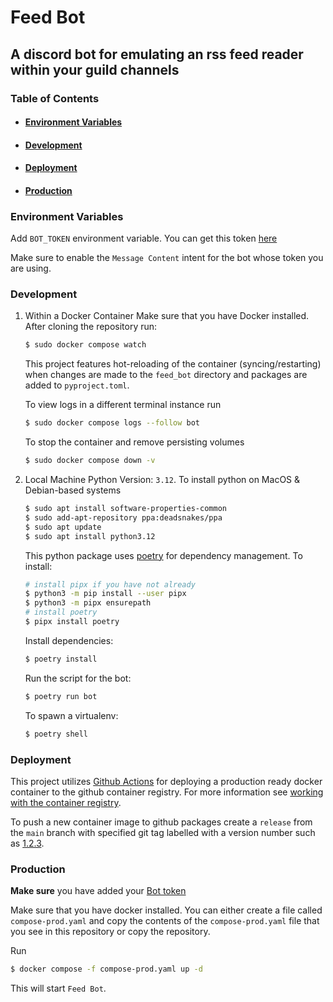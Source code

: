 # Feed Bot

A discord bot for emulating an rss feed reader within your guild channels
---
### Table of Contents
- #### [Environment Variables](#environment-variables)
- #### [Development](#development)
- #### [Deployment](#deployment)
- #### [Production](#production)

### Environment Variables

Add `BOT_TOKEN` environment variable. You can get this token [here](https://discord.com/developers/applications/1198387310014767104/information)


Make sure to enable the `Message Content` intent for the bot whose token you are using.

### Development

1. Within a Docker Container
    Make sure that you have Docker installed. After cloning the repository run:
    ```bash
    $ sudo docker compose watch
    ```

    This project features hot-reloading of the container (syncing/restarting) when changes are made to the `feed_bot` directory and packages are added to `pyproject.toml`.

    To view logs in a different terminal instance run
    ```bash
    $ sudo docker compose logs --follow bot
    ```

    To stop the container and remove persisting volumes
    ```bash
    $ sudo docker compose down -v
    ```

2. Local Machine
    Python Version: `3.12`. To install python on MacOS & Debian-based systems
    ```bash
    $ sudo apt install software-properties-common
    $ sudo add-apt-repository ppa:deadsnakes/ppa
    $ sudo apt update
    $ sudo apt install python3.12
    ```

    This python package uses [poetry](https://python-poetry.org/docs/) for dependency management. To install:
    ```bash
    # install pipx if you have not already
    $ python3 -m pip install --user pipx
    $ python3 -m pipx ensurepath
    # install poetry
    $ pipx install poetry
    ```

    Install dependencies:
    ```bash
    $ poetry install
    ```

    Run the script for the bot:
    ```bash
    $ poetry run bot
    ```

    To spawn a virtualenv:
    ```bash
    $ poetry shell
    ```

### Deployment

This project utilizes [Github Actions](https://docs.github.com/en/packages/managing-github-packages-using-github-actions-workflows/publishing-and-installing-a-package-with-github-actions#publishing-a-package-using-an-action) for deploying a production ready docker container to the github container registry. For more information see [working with the container registry](https://docs.github.com/en/packages/working-with-a-github-packages-registry/working-with-the-container-registry).

To push a new container image to github packages create a `release` from the `main` branch with specified git tag labelled with a version number such as [1.2.3](https://github.com/docker/metadata-action?tab=readme-ov-file#tags-input).

### Production

**Make sure** you have added your [Bot token](#environment-variables)

Make sure that you have docker installed. You can either create a file called `compose-prod.yaml` and copy the contents of the `compose-prod.yaml` file that you see in this repository or copy the repository.

Run
```bash
$ docker compose -f compose-prod.yaml up -d
```
This will start `Feed Bot`.
